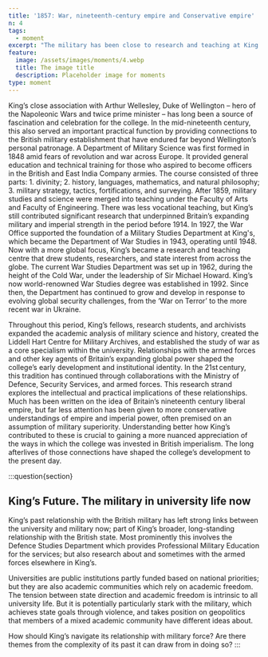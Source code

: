 ```yaml
---
title: '1857: War, nineteenth-century empire and Conservative empire'
n: 4
tags:
  - moment
excerpt: "The military has been close to research and teaching at King's, from the Department of Military Science created in 1848 to the Department of Defence Studies today"
feature:
  image: /assets/images/moments/4.webp
  title: The image title
  description: Placeholder image for moments
type: moment
---
```


King’s close association with Arthur Wellesley, Duke of Wellington – hero of the Napoleonic Wars and twice prime minister – has long been a source of fascination and celebration for the college. In the mid-nineteenth century, this also served an important practical function by providing connections to the British military establishment that have endured far beyond Wellington’s personal patronage. A Department of Military Science was first formed in 1848 amid fears of revolution and war across Europe. It provided general education and technical training for those who aspired to become officers in the British and East India Company armies. The course consisted of three parts: 1. divinity; 2. history, languages, mathematics, and natural philosophy; 3. military strategy, tactics, fortifications, and surveying. After 1859, military studies and science were merged into teaching under the Faculty of Arts and Faculty of Engineering. There was less vocational teaching, but King’s still contributed significant research that underpinned Britain’s expanding military and imperial strength in the period before 1914. In 1927, the War Office supported the foundation of a Military Studies Department at King's, which became the Department of War Studies in 1943, operating until 1948. Now with a more global focus, King’s became a research and teaching centre that drew students, researchers, and state interest from across the globe. The current War Studies Department was set up in 1962, during the height of the Cold War, under the leadership of Sir Michael Howard. King’s now world-renowned War Studies degree was established in 1992. Since then, the Department has continued to grow and develop in response to evolving global security challenges, from the ‘War on Terror’ to the more recent war in Ukraine.

Throughout this period, King’s fellows, research students, and archivists expanded the academic analysis of military science and history, created the Liddell Hart Centre for Military Archives, and established the study of war as a core specialism within the university. Relationships with the armed forces and other key agents of Britain’s expanding global power shaped the college’s early development and institutional identity. In the 21st century, this tradition has continued through collaborations with the Ministry of Defence, Security Services, and armed forces. This research strand explores the intellectual and practical implications of these relationships. Much has been written on the idea of Britain’s nineteenth century liberal empire, but far less attention has been given to more conservative understandings of empire and imperial power, often premised on an assumption of military superiority. Understanding better how King’s contributed to these is crucial to gaining a more nuanced appreciation of the ways in which the college was invested in British imperialism. The long afterlives of those connections have shaped the college’s development to the present day.

:::question{section}

## King’s Future. The military in university life now

King’s past relationship with the British military has left strong links between the university and military now; part of King’s broader, long-standing relationship with the British state. Most prominently this involves the Defence Studies Department which provides Professional Military Education for the services; but also research about and sometimes with the armed forces elsewhere in King’s.

Universities are public institutions partly funded based on national priorities; but they are also academic communities which rely on academic freedom. The tension between state direction and academic freedom is intrinsic to all university life. But it is potentially particularly stark with the military, which achieves state goals through violence, and takes position on geopolitics that members of a mixed academic community have different ideas about.

How should King’s navigate its relationship with military force? Are there themes from the complexity of its past it can draw from in doing so?
:::
